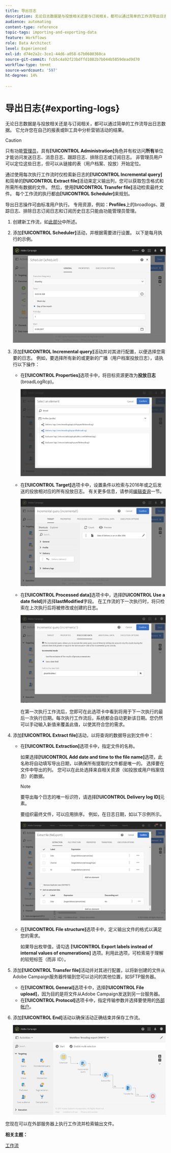 ```yaml
---
title: 导出日志
description: 无论日志数据是与投放相关还是与订阅相关，都可以通过简单的工作流导出日志数据。
audience: automating
content-type: reference
topic-tags: importing-and-exporting-data
feature: Workflows
role: Data Architect
level: Experienced
exl-id: d74e2a2c-3ce1-44d6-a058-67b0600360ca
source-git-commit: fcb5c4a92f23bdffd1082b7b044b5859dead9d70
workflow-type: tm+mt
source-wordcount: '597'
ht-degree: 14%

---
```


# 导出日志{#exporting-logs}

无论日志数据是与投放相关还是与订阅相关，都可以通过简单的工作流导出日志数据。 它允许您在自己的报表或BI工具中分析营销活动的结果。

>[!CAUTION]
>
>只有功能[管理员](../../administration/using/users-management.md#functional-administrators)，具有&#x200B;**[!UICONTROL Administration]**&#x200B;角色并有权访问&#x200B;**所有**&#x200B;单位才能访问发送日志、消息日志、跟踪日志、排除日志或订阅日志。 非管理员用户可以定位这些日志，但可以从链接的表（用户档案、投放）开始定位。

通过使用每次执行工作流时仅检索新日志的&#x200B;**[!UICONTROL Incremental query]**&#x200B;和简单的&#x200B;**[!UICONTROL Extract file]**&#x200B;活动来定义输出列，您可以获取包含格式和所需所有数据的文件。 然后，使用&#x200B;**[!UICONTROL Transfer file]**&#x200B;活动检索最终文件。 每个工作流的执行都由&#x200B;**[!UICONTROL Scheduler]**&#x200B;来规划。

导出日志操作可由标准用户执行。 专用资源，例如：**Profiles**&#x200B;上的broadlogs、跟踪日志、排除日志订阅日志和订阅历史日志只能由功能管理员管理。

1. 创建新工作流，如[此部分](../../automating/using/building-a-workflow.md#creating-a-workflow)中所述。
1. 添加&#x200B;**[!UICONTROL Scheduler]**&#x200B;活动，并根据需要进行设置。 以下是每月执行的示例。

   ![](assets/export_logs_scheduler.png)

1. 添加&#x200B;**[!UICONTROL Incremental query]**&#x200B;活动并对其进行配置，以便选择您需要的日志。 例如，要选择所有新的或更新的广播（用户档案投放日志），请执行以下操作：

   * 在&#x200B;**[!UICONTROL Properties]**&#x200B;选项卡中，将目标资源更改为&#x200B;**投放日志**(broadLogRcp)。

      ![](assets/export_logs_query_properties.png)

   * 在&#x200B;**[!UICONTROL Target]**&#x200B;选项卡中，设置条件以检索与2016年或之后发送的投放相对应的所有投放日志。 有关更多信息，请参阅[编辑查询](../../automating/using/editing-queries.md#creating-queries)一节。

      ![](assets/export_logs_query_target.png)

   * 在&#x200B;**[!UICONTROL Processed data]**&#x200B;选项卡中，选择&#x200B;**[!UICONTROL Use a date field]**&#x200B;并选择&#x200B;**lastModified**&#x200B;字段。 在工作流的下一次执行时，将只检索在上次执行后将被修改或创建的日志。

      ![](assets/export_logs_query_processeddata.png)

      在第一次执行工作流后，您即可在此选项卡中看到将用于下一次执行的最后一次执行日期。每次执行工作流后，系统都会自动更新该日期。您仍然可以手动输入新值来覆盖此值，以使其符合您的需求。

1. 添加&#x200B;**[!UICONTROL Extract file]**&#x200B;活动，以将查询的数据导出到文件中：

   * 在&#x200B;**[!UICONTROL Extraction]**&#x200B;选项卡中，指定文件的名称。

      如果选择&#x200B;**[!UICONTROL Add date and time to the file name]**&#x200B;选项，此名称将自动填写导出日期，以确保所有提取的文件都是唯一的。 选择要在文件中导出的列。 您可以在此处选择来自相关资源（如投放或用户档案信息）的数据。

      >[!NOTE]
      >
      >要导出每个日志的唯一标识符，请选择&#x200B;**[!UICONTROL Delivery log ID]**&#x200B;元素。

      要组织最终文件，可以应用排序。 例如，在日志日期，如以下示例所示。

      ![](assets/export_logs_extractfile_extraction.png)

   * 在&#x200B;**[!UICONTROL File structure]**&#x200B;选项卡中，定义输出文件的格式以满足您的需求。

      如果导出枚举值，请勾选 **[!UICONTROL Export labels instead of internal values of enumerations]** 选项。利用此选项，可检索易于理解的较短标签（而非 ID）。

1. 添加&#x200B;**[!UICONTROL Transfer file]**&#x200B;活动并对其进行配置，以将新创建的文件从Adobe Campaign服务器传输到您可以访问的其他位置，如SFTP服务器。

   * 在&#x200B;**[!UICONTROL General]**&#x200B;选项卡中，选择&#x200B;**[!UICONTROL File upload]**，因为目的是将文件从Adobe Campaign发送到另一台服务器。
   * 在&#x200B;**[!UICONTROL Protocol]**&#x200B;选项卡中，指定传输参数并选择要使用的[外部帐户](../../administration/using/external-accounts.md#creating-an-external-account)。

1. 添加&#x200B;**[!UICONTROL End]**&#x200B;活动以确保活动正确结束并保存工作流。

   ![](assets/export_logs_example_workflow.png)

您现在可以在外部服务器上执行工作流并检索输出文件。

**相关主题：**

[工作流](../../automating/using/get-started-workflows.md)
